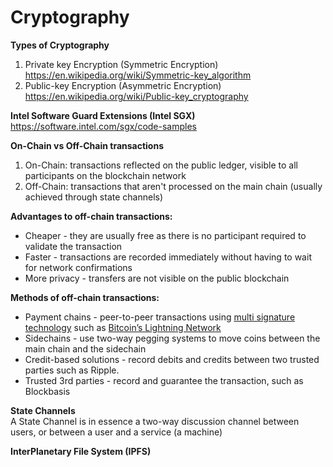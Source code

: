 # Cryptography

<b>Types of Cryptography</b>
1. Private key Encryption (Symmetric Encryption) <br />
https://en.wikipedia.org/wiki/Symmetric-key_algorithm
2. Public-key Encryption (Asymmetric Encryption)  <br />
https://en.wikipedia.org/wiki/Public-key_cryptography

<b>Intel Software Guard Extensions (Intel SGX) </b><br />
https://software.intel.com/sgx/code-samples

<b>On-Chain vs Off-Chain transactions</b>
1. On-Chain: transactions reflected on the public ledger, visible to all participants on the blockchain network
2. Off-Chain: transactions that aren't processed on the main chain (usually achieved through state channels)

<b>Advantages to off-chain transactions:</b>
* Cheaper - they are usually free as there is no participant required to validate the transaction
* Faster - transactions are recorded immediately without having to wait for network confirmations
* More privacy - transfers are not visible on the public blockchain

<b>Methods of off-chain transactions:</b>
* Payment chains - peer-to-peer transactions using <a href="https://goo.gl/oF7AYy">multi signature technology</a> such as <a href="https://goo.gl/PtfSyv">Bitcoin’s Lightning Network</a>
* Sidechains - use two-way pegging systems to move coins between the main chain and the sidechain
* Credit-based solutions - record debits and credits between two trusted parties such as Ripple.
* Trusted 3rd parties - record and guarantee the transaction, such as Blockbasis

<b>State Channels</b> <br />
A State Channel is in essence a two-way discussion channel between users, or between a user and a service (a machine)

<b>InterPlanetary File System (IPFS)</b>

